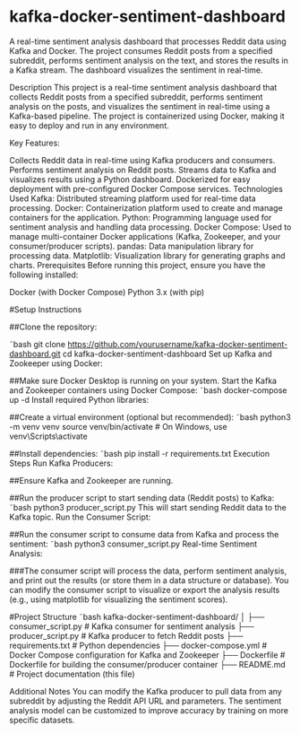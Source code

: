 # kafka-docker-sentiment-dashboard
A real-time sentiment analysis dashboard that processes Reddit data using Kafka and Docker. The project consumes Reddit posts from a specified subreddit, performs sentiment analysis on the text, and stores the results in a Kafka stream. The dashboard visualizes the sentiment in real-time.

Description
This project is a real-time sentiment analysis dashboard that collects Reddit posts from a specified subreddit, performs sentiment analysis on the posts, and visualizes the sentiment in real-time using a Kafka-based pipeline. The project is containerized using Docker, making it easy to deploy and run in any environment.

Key Features:

Collects Reddit data in real-time using Kafka producers and consumers.
Performs sentiment analysis on Reddit posts.
Streams data to Kafka and visualizes results using a Python dashboard.
Dockerized for easy deployment with pre-configured Docker Compose services.
Technologies Used
Kafka: Distributed streaming platform used for real-time data processing.
Docker: Containerization platform used to create and manage containers for the application.
Python: Programming language used for sentiment analysis and handling data processing.
Docker Compose: Used to manage multi-container Docker applications (Kafka, Zookeeper, and your consumer/producer scripts).
pandas: Data manipulation library for processing data.
Matplotlib: Visualization library for generating graphs and charts.
Prerequisites
Before running this project, ensure you have the following installed:

Docker (with Docker Compose)
Python 3.x (with pip)

#Setup Instructions

##Clone the repository:

˜bash
git clone https://github.com/yourusername/kafka-docker-sentiment-dashboard.git
cd kafka-docker-sentiment-dashboard
Set up Kafka and Zookeeper using Docker:

##Make sure Docker Desktop is running on your system.
Start the Kafka and Zookeeper containers using Docker Compose:
˜bash
docker-compose up -d
Install required Python libraries:

##Create a virtual environment (optional but recommended):
˜bash
python3 -m venv venv
source venv/bin/activate  # On Windows, use venv\Scripts\activate


##Install dependencies:
˜bash
pip install -r requirements.txt
Execution Steps
Run Kafka Producers:

##Ensure Kafka and Zookeeper are running.

##Run the producer script to start sending data (Reddit posts) to Kafka:
˜bash
python3 producer_script.py
This will start sending Reddit data to the Kafka topic.
Run the Consumer Script:

##Run the consumer script to consume data from Kafka and process the sentiment:
˜bash
python3 consumer_script.py
Real-time Sentiment Analysis:

###The consumer script will process the data, perform sentiment analysis, and print out the results (or store them in a data structure or database).
You can modify the consumer script to visualize or export the analysis results (e.g., using matplotlib for visualizing the sentiment scores).

#Project Structure
˜bash
kafka-docker-sentiment-dashboard/
│
├── consumer_script.py       # Kafka consumer for sentiment analysis
├── producer_script.py       # Kafka producer to fetch Reddit posts
├── requirements.txt         # Python dependencies
├── docker-compose.yml       # Docker Compose configuration for Kafka and Zookeeper
├── Dockerfile               # Dockerfile for building the consumer/producer container
├── README.md                # Project documentation (this file)


Additional Notes
You can modify the Kafka producer to pull data from any subreddit by adjusting the Reddit API URL and parameters.
The sentiment analysis model can be customized to improve accuracy by training on more specific datasets.
